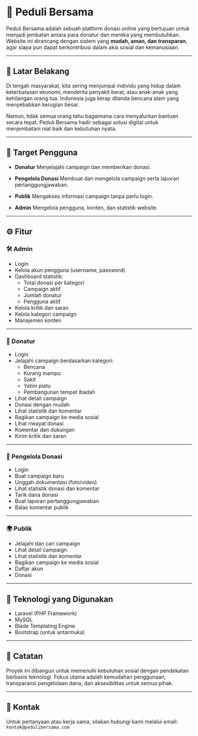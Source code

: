 # 🌱 Peduli Bersama

Peduli Bersama adalah sebuah platform donasi online yang bertujuan untuk menjadi jembatan antara para donatur dan mereka yang membutuhkan. Website ini dirancang dengan sistem yang **mudah, aman, dan transparan**, agar siapa pun dapat berkontribusi dalam aksi sosial dan kemanusiaan.

---

## 📌 Latar Belakang

Di tengah masyarakat, kita sering menjumpai individu yang hidup dalam keterbatasan ekonomi, menderita penyakit berat, atau anak-anak yang kehilangan orang tua. Indonesia juga kerap dilanda bencana alam yang menyebabkan kerugian besar.

Namun, tidak semua orang tahu bagaimana cara menyalurkan bantuan secara tepat. Peduli Bersama hadir sebagai solusi digital untuk menjembatani niat baik dan kebutuhan nyata.

---

## 👥 Target Pengguna

- **Donatur**
  Menjelajahi campaign dan memberikan donasi.

- **Pengelola Donasi**
  Membuat dan mengelola campaign serta laporan pertanggungjawaban.

- **Publik**
  Mengakses informasi campaign tanpa perlu login.

- **Admin**
  Mengelola pengguna, konten, dan statistik website.

---

## ⚙️ Fitur

### 🛠️ Admin

- Login
- Kelola akun pengguna (username, password)
- Dashboard statistik:
  - Total donasi per kategori
  - Campaign aktif
  - Jumlah donatur
  - Pengguna aktif
- Kelola kritik dan saran
- Kelola kategori campaign
- Manajemen konten

---

### 💝 Donatur

- Login
- Jelajahi campaign berdasarkan kategori:
  - Bencana
  - Kurang mampu
  - Sakit
  - Yatim piatu
  - Pembangunan tempat ibadah
- Lihat detail campaign
- Donasi dengan mudah
- Lihat statistik dan komentar
- Bagikan campaign ke media sosial
- Lihat riwayat donasi
- Komentar dan dukungan
- Kirim kritik dan saran

---

### 📢 Pengelola Donasi

- Login
- Buat campaign baru
- Unggah dokumentasi (foto/video)
- Lihat statistik donasi dan komentar
- Tarik dana donasi
- Buat laporan pertanggungjawaban
- Balas komentar publik

---

### 🌍 Publik

- Jelajahi dan cari campaign
- Lihat detail campaign
- Lihat statistik dan komentar
- Bagikan campaign ke media sosial
- Daftar akun
- Donasi

---

## 🚀 Teknologi yang Digunakan

- Laravel (PHP Framework)
- MySQL
- Blade Templating Engine
- Bootstrap (untuk antarmuka)

---

## 📝 Catatan

Proyek ini dibangun untuk memenuhi kebutuhan sosial dengan pendekatan berbasis teknologi. Fokus utama adalah kemudahan penggunaan, transparansi pengelolaan dana, dan aksesibilitas untuk semua pihak.

---

## 📩 Kontak

Untuk pertanyaan atau kerja sama, silakan hubungi kami melalui email: `kontak@pedulibersama.com`

